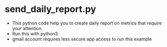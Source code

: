 # send_daily_report.py
- This python code help you to create daily report on metrics that require your attention.
- Run this with python3
- gmail account requires less secure app access to run this example
